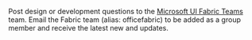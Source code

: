 Post design or development questions to the [Microsoft UI Fabric Teams](https://teams.microsoft.com/l/team/19%3ab207e5bce1cf40f0bcfbc6a60b8a7682%40thread.skype/conversations?groupId=ffe264f2-14d0-48b5-9384-64f808b81294&tenantId=72f988bf-86f1-41af-91ab-2d7cd011db47) team. Email the Fabric team (alias: officefabric) to be added as a group member and receive the latest new and updates.
